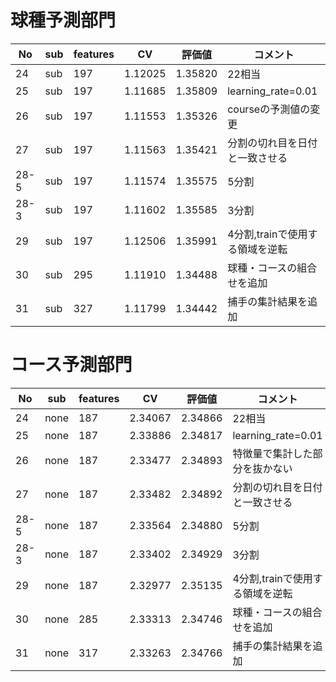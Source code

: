 # 球種予測部門

|No|sub|features|CV|評価値|コメント|
|----|----|----|----|----|----|
|24|sub|197|1.12025|1.35820|22相当|
|25|sub|197|1.11685|1.35809|learning_rate=0.01|
|26|sub|197|1.11553|1.35326|courseの予測値の変更|
|27|sub|197|1.11563|1.35421|分割の切れ目を日付と一致させる|
|28-5|sub|197|1.11574|1.35575|5分割|
|28-3|sub|197|1.11602|1.35585|3分割|
|29|sub|197|1.12506|1.35991|4分割,trainで使用する領域を逆転|
|30|sub|295|1.11910|1.34488|球種・コースの組合せを追加|
|31|sub|327|1.11799|1.34442|捕手の集計結果を追加|

# コース予測部門

|No|sub|features|CV|評価値|コメント|
|----|----|----|----|----|----|
|24|none|187|2.34067|2.34866|22相当|
|25|none|187|2.33886|2.34817|learning_rate=0.01|
|26|none|187|2.33477|2.34893|特徴量で集計した部分を抜かない|
|27|none|187|2.33482|2.34892|分割の切れ目を日付と一致させる|
|28-5|none|187|2.33564|2.34880|5分割|
|28-3|none|187|2.33402|2.34929|3分割|
|29|none|187|2.32977|2.35135|4分割,trainで使用する領域を逆転|
|30|none|285|2.33313|2.34746|球種・コースの組合せを追加|
|31|none|317|2.33263|2.34766|捕手の集計結果を追加|
